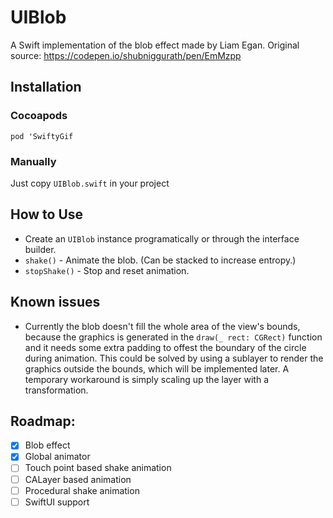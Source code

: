 # UIBlob

A Swift implementation of the blob effect made by Liam Egan. Original source:
https://codepen.io/shubniggurath/pen/EmMzpp

## Installation

### Cocoapods

`pod 'SwiftyGif`

### Manually

Just copy `UIBlob.swift` in your project

## How to Use

- Create an `UIBlob` instance programatically or through the interface builder.
- `shake()` - Animate the blob. (Can be stacked to increase entropy.)
- `stopShake()` - Stop and reset animation.

## Known issues

- Currently the blob doesn't fill the whole area of the view's bounds, because the graphics is generated in the `draw(_ rect: CGRect)` function and it needs some extra padding to offest the boundary of the circle during animation. This could be solved by using a sublayer to render the graphics outside the bounds, which will be implemented later. A temporary workaround is simply scaling up the layer with a transformation.

## Roadmap:
- [x] Blob effect
- [x] Global animator
- [ ] Touch point based shake animation
- [ ] CALayer based animation
- [ ] Procedural shake animation
- [ ] SwiftUI support